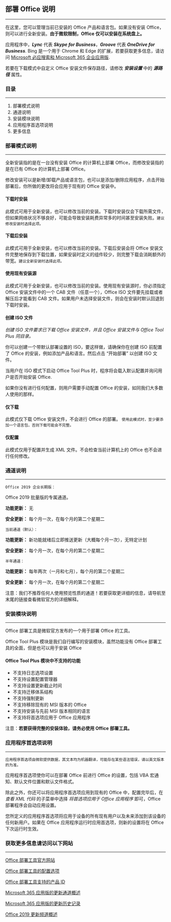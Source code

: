 ## 部署 Office 说明

---

在这里，您可以管理当前已安装的 Office 产品和语言包。如果没有安装 Office，则可以进行全新安装。**由于微软限制，Office 仅可以安装在系统盘上。**

应用程序中，***Lync*** 代表 ***Skype for Business***，***Groove*** 代表 ***OneDrive for Business***. Bing 是一个用于 Chrome 和 Edge 的扩展，若要获取更多信息，请访问 [Microsoft 必应搜索和 Microsoft 365 企业应用版](https://docs.microsoft.com/zh-cn/deployoffice/microsoft-search-bing).

若要在下载模式中自定义 Office 安装文件保存路径，请修改 ***安装设置*** 中的 ***源路径*** 属性。

### 目录

---

1. 部署模式说明
2. 通道说明
3. 安装模块说明
4. 应用程序首选项说明
5. 更多信息

### 部署模式说明

---

全新安装指的是在一台没有安装 Office 的计算机上部署 Office，而修改安装指的是在已有 Office 的计算机上部署 Office。

修改安装可以是新增/卸载产品或语言包，也可以是添加/删除应用程序，点击开始部署后，你所做的更改将会应用于现有的 Office 安装中。

#### 下载时安装

此模式可用于全新安装，也可以修改当前的安装。下载时安装仅会下载所需文件，但如果网络状况不够良好，可能会导致安装耗费异常多的时间甚至安装失败。`建议修改安装时选择此项。`

#### 下载后安装

此模式可用于全新安装，也可以修改当前的安装。下载后安装会将 Office 安装文件完整地保存到下载位置，如果安装时定义的组件较少，则完整下载会消耗额外的带宽。`建议全新安装时选择此项。`

#### 使用现有安装源

此模式可用于全新安装，也可以修改当前的安装。使用现有安装源时，你必须指定 Office 安装文件中的一个 CAB 文件（任意一个），Office ISO 文件要先挂载或者解压后才能看到 CAB 文件。如果用户未选择安装文件，则会在安装时默认回退到下载时安装。

#### 创建 ISO 文件

*创建 ISO 文件要求已下载 Office 安装文件，并且 Office 安装文件与 Office Tool Plus 同目录。*

你可以创建一个带默认部署设置的 ISO，要这样做，请确保你在创建 ISO 前配置了 Office 的安装，例如添加产品和语言。然后点击 “开始部署” 以创建 ISO 文件。

当用户在 ISO 模式下启动 Office Tool Plus 时，程序将会载入默认配置并询问用户是否开始安装 Office.

如果你没有进行任何配置，则用户需要手动配置 Office 的安装，如同我们大多数人使用的那样。

#### 仅下载

此模式仅下载 Office 安装文件，不会进行 Office 的部署。
`使用此模式时，至少要添加一个语言包，否则下载可能会不完整。`

#### 仅配置

此模式仅用于配置并生成 XML 文件。不会检查当前计算机上的 Office 也不会进行任何修改。

### 通道说明

---

`Office 2019 企业长期版：`

Office 2019 批量版的专属通道。

**功能更新：** 无

**安全更新：** 每个月一次，在每个月的第二个星期二

`当前通道（默认）：`

**功能更新：** 新功能就绪后立即推送更新（大概每个月一次），无特定计划

**安全更新：** 每个月一次，在每个月的第二个星期二

`半年通道：`

**功能更新：** 每年两次（一月和七月），每个月的第二个星期二

**安全更新：** 每个月一次，在每个月的第二个星期二

注意：我们不推荐任何人使用预览性质的通道！若要获取更详细的信息，请导航至末尾的链接查看微软官方的详细解释。

### 安装模块说明

---

Office 部署工具是微软官方发布的一个用于部署 Office 的工具。

Office Tool Plus 模块是我们自行编写的安装模块，虽然功能没有 Office 部署工具的全面，但是也可以用于安装 Office

#### Office Tool Plus 模块中不支持的功能

- 不支持日志选项设置
- 不支持设置配置管理器
- 不支持设置更新截止时间
- 不支持迁移体系结构
- 不支持强制更新
- 不支持移除现有的 MSI 版本的 Office
- 不支持安装与先前 MSI 版本相同的语言
- 不支持将首选项应用于 Office 应用程序

注意：**若要获得完整的安装体验，请务必使用 Office 部署工具。**

### 应用程序首选项说明

---

`应用程序首选项由微软提供数据，其文本均为机器翻译，可能存在某些语法错误，请以英文版本的为准。`

应用程序首选项使你可以在部署 Office 前进行 Office 的设置，包括 VBA 宏通知、默认文件位置和默认文件格式。

除此之外，你还可以将应用程序首选项应用到现有的 Office 中，配置完毕后，在 *查看 XML 代码* 的子菜单中选择 *将首选项应用于 Office 应用程序* 即可，Office 部署程序会自动应用设置。

您所定义的应用程序首选项将应用于设备的所有现有用户以及未来添加到该设备的任何新用户。如果在 Office 应用程序运行时应用首选项，则新的设置将在 Office 下次运行时生效。

### 获取更多信息请访问以下网站

---

[Office 部署工具官方网站](https://aka.ms/ODT)

[Office 部署工具的配置选项](https://docs.microsoft.com/zh-cn/DeployOffice/configuration-options-for-the-office-2016-deployment-tool)

[Office 部署工具支持的产品 ID](https://docs.microsoft.com/zh-cn/office365/troubleshoot/installation/product-ids-supported-office-deployment-click-to-run)

[Microsoft 365 应用版的更新通道概述](https://docs.microsoft.com/zh-cn/deployoffice/overview-update-channels)

[Microsoft 365 应用版的更新历史记录](https://docs.microsoft.com/zh-cn/officeupdates/update-history-microsoft365-apps-by-date)

[Office 2019 更新频道概述](https://docs.microsoft.com/zh-cn/DeployOffice/office2019/update#update-channel-for-office-2019)

